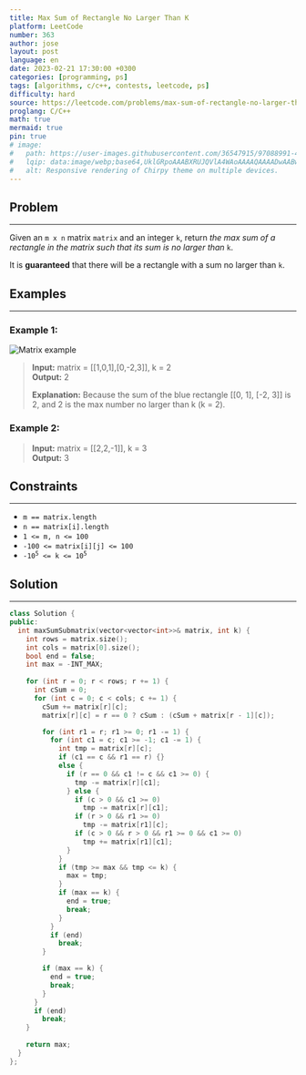 ```yaml
---
title: Max Sum of Rectangle No Larger Than K
platform: LeetCode
number: 363
author: jose
layout: post
language: en
date: 2023-02-21 17:30:00 +0300
categories: [programming, ps]
tags: [algorithms, c/c++, contests, leetcode, ps]
difficulty: hard
source: https://leetcode.com/problems/max-sum-of-rectangle-no-larger-than-k/
proglang: C/C++
math: true
mermaid: true
pin: true
# image:
#   path: https://user-images.githubusercontent.com/36547915/97088991-45da5d00-1652-11eb-900f-80d106540f4f.png
#   lqip: data:image/webp;base64,UklGRpoAAABXRUJQVlA4WAoAAAAQAAAADwAABwAAQUxQSDIAAAARL0AmbZurmr57yyIiqE8oiG0bejIYEQTgqiDA9vqnsUSI6H+oAERp2HZ65qP/VIAWAFZQOCBCAAAA8AEAnQEqEAAIAAVAfCWkAALp8sF8rgRgAP7o9FDvMCkMde9PK7euH5M1m6VWoDXf2FkP3BqV0ZYbO6NA/VFIAAAA
#   alt: Responsive rendering of Chirpy theme on multiple devices.
--- 
```

## Problem
---
Given an `m x n` matrix `matrix` and an integer `k`, return *the max sum of a rectangle in the matrix such that its sum is no larger than* `k`.  

It is **guaranteed** that there will be a rectangle with a sum no larger than `k`.  

## Examples
---
### **Example 1:**  
![Matrix example](https://assets.leetcode.com/uploads/2021/03/18/sum-grid.jpg "Example")
>**Input:** matrix = [[1,0,1],[0,-2,3]], k = 2  
>**Output:** 2  
>  
>**Explanation:** Because the sum of the blue rectangle [[0, 1], [-2, 3]] is 2, and 2 is the max number no larger than k (k = 2).  

### **Example 2:**  
>**Input:** matrix = [[2,2,-1]], k = 3  
>**Output:** 3  

## Constraints
---
- `m == matrix.length`
- `n == matrix[i].length`
- `1 <= m, n <= 100`
- `-100 <= matrix[i][j] <= 100`
- <code>-10<sup>5</sup> <= k <= 10<sup>5</sup></code>  

## Solution
---
```c++
class Solution {
public:
  int maxSumSubmatrix(vector<vector<int>>& matrix, int k) {
    int rows = matrix.size();
    int cols = matrix[0].size();
    bool end = false;
    int max = -INT_MAX;
    
    for (int r = 0; r < rows; r += 1) {
      int cSum = 0;
      for (int c = 0; c < cols; c += 1) {
        cSum += matrix[r][c];
        matrix[r][c] = r == 0 ? cSum : (cSum + matrix[r - 1][c]);

        for (int r1 = r; r1 >= 0; r1 -= 1) {
          for (int c1 = c; c1 >= -1; c1 -= 1) {
            int tmp = matrix[r][c];
            if (c1 == c && r1 == r) {}
            else {
              if (r == 0 && c1 != c && c1 >= 0) {
                tmp -= matrix[r][c1];
              } else {
                if (c > 0 && c1 >= 0)
                  tmp -= matrix[r][c1];
                if (r > 0 && r1 >= 0)
                  tmp -= matrix[r1][c];
                if (c > 0 && r > 0 && r1 >= 0 && c1 >= 0)
                  tmp += matrix[r1][c1];
              }
            }
            if (tmp >= max && tmp <= k) {
              max = tmp;
            }
            if (max == k) {
              end = true;
              break;
            }
          }
          if (end)
            break;
        }

        if (max == k) {
          end = true;
          break;
        }
      }
      if (end)
        break;
    }
    
    return max;
  }
};
```
